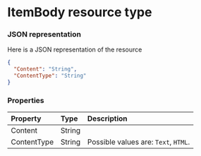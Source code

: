 # ItemBody resource type



### JSON representation

Here is a JSON representation of the resource

```json
{
  "Content": "String",
  "ContentType": "String"
}

```
### Properties
| Property	   | Type	|Description|
|:---------------|:--------|:----------|
|Content|String||
|ContentType|String| Possible values are: `Text`, `HTML`.|
<!-- uuid: b1eceace-ae34-4566-97fc-aeeeb1fee715\n2015-10-09 15:14:08 UTC -->